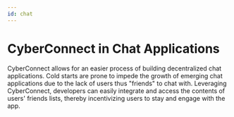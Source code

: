 ```yaml
---
id: chat
---
```


# CyberConnect in Chat Applications

CyberConnect allows for an easier process of building decentralized chat applications. Cold starts are prone to impede the growth of emerging chat applications due to the lack of users thus "friends" to chat with. Leveraging CyberConnect, developers can easily integrate and access the contents of users' friends lists, thereby incentivizing users to stay and engage with the app. 

